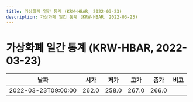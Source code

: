 ```yaml
---
title: 가상화폐 일간 통계 (KRW-HBAR, 2022-03-23)
description: 가상화폐 일간 통계 (KRW-HBAR, 2022-03-23)
---
```


가상화폐 일간 통계 (KRW-HBAR, 2022-03-23)
===

|날짜|시가|저가|고가|종가|비고|
|--|--|--|--|--|--|
|2022-03-23T09:00:00|262.0|258.0|267.0|266.0|    |
